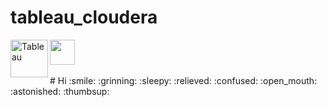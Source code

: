 # tableau_cloudera

  <img src="https://www.cloudera.com/content/dam/www/marketing/media-kit/logo-assets/cloudera_logo_darkorange.png" height="40" >
  <img align="left" src="https://www.tableau.com/sites/default/files/pages/tableau_cmyk_2015.png"  height="60" alt="Tableau">


<br />
<br />
# Hi
  :smile: :grinning: :sleepy: :relieved: :confused: :open_mouth: :astonished: :thumbsup:

